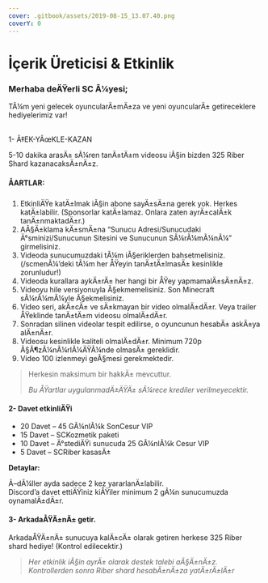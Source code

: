 ```yaml
---
cover: .gitbook/assets/2019-08-15_13.07.40.png
coverY: 0
---
```


# İçerik Üreticisi & Etkinlik

### Merhaba deÄŸerli SC Ã¼yesi;

TÃ¼m yeni gelecek oyuncularÄ±mÄ±za ve yeni oyuncularÄ± getireceklere hediyelerimiz var!

\
1- Ã‡EK-YÃœKLE-KAZAN

5-10 dakika arasÄ± sÃ¼ren tanÄ±tÄ±m videosu iÃ§in bizden 325 Riber Shard kazanacaksÄ±nÄ±z.

#### **ÅARTLAR:**&#x20;

1. EtkinliÄŸe katÄ±lmak iÃ§in abone sayÄ±sÄ±na gerek yok. Herkes katÄ±labilir. (Sponsorlar katÄ±lamaz. Onlara zaten ayrÄ±calÄ±k tanÄ±nmaktadÄ±r.)
2. AÃ§Ä±klama kÄ±smÄ±na “Sunucu Adresi/Sunucudaki Ä°sminizi/Sunucunun Sitesini ve Sunucunun SÃ¼rÃ¼mÃ¼nÃ¼” girmelisiniz.
3. Videoda sunucumuzdaki tÃ¼m iÃ§eriklerden bahsetmelisiniz. (/scmenÃ¼’deki tÃ¼m her ÅŸeyin tanÄ±tÄ±lmasÄ± kesinlikle zorunludur!)
4. Videoda kurallara aykÄ±rÄ± her hangi bir ÅŸey yapmamalÄ±sÄ±nÄ±z.
5. Videoyu hile versiyonuyla Ã§ekmemelisiniz. Son Minecraft sÃ¼rÃ¼mÃ¼yle Ã§ekmelisiniz.&#x20;
6. Video seri, akÄ±cÄ± ve sÄ±kmayan bir video olmalÄ±dÄ±r. Veya trailer ÅŸeklinde tanÄ±tÄ±m videosu olmalÄ±dÄ±r.
7. Sonradan silinen videolar tespit edilirse, o oyuncunun hesabÄ± askÄ±ya alÄ±nÄ±r.
8. Videosu kesinlikle kaliteli olmalÄ±dÄ±r. Minimum 720p Ã§Ã¶zÃ¼nÃ¼rlÃ¼ÄŸÃ¼nde olmasÄ± gereklidir.
9. Video 100 izlenmeyi geÃ§mesi gerekmektedir.

> Herkesin maksimum bir hakkÄ± mevcuttur.
>
> _Bu ÅŸartlar uygulanmadÄ±ÄŸÄ± sÃ¼rece krediler verilmeyecektir._

#### 2- Davet etkinliÄŸi

* &#x20;  20 Davet – 45 GÃ¼nlÃ¼k SonCesur VIP
* &#x20;  15 Davet – SCKozmetik paketi
* &#x20;  10 Davet – Ä°stediÄŸi sunucuda 25 GÃ¼nlÃ¼k Cesur VIP
* &#x20;  5 Davet – SCRiber kasasÄ±

&#x20; **Detaylar:**

&#x20;    Ã–dÃ¼ller ayda sadece 2 kez yararlanÄ±labilir.\
&#x20;    Discord’a davet ettiÄŸiniz kiÅŸiler minimum 2 gÃ¼n sunucumuzda oynamalÄ±dÄ±r.

#### 3- ArkadaÅŸÄ±nÄ± getir.

ArkadaÅŸÄ±nÄ± sunucuya kalÄ±cÄ± olarak getiren herkese 325 Riber shard hediye! (Kontrol edilecektir.)

> _Her etkinlik iÃ§in ayrÄ± olarak destek talebi aÃ§Ä±nÄ±z. Kontrollerden sonra Riber shard hesabÄ±nÄ±za yatÄ±rÄ±lÄ±r_
